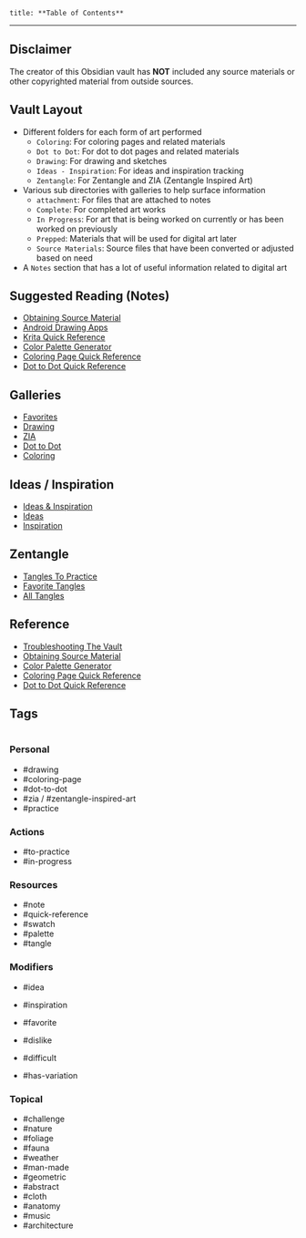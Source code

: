 ```table-of-contents
title: **Table of Contents**
```

---

## Disclaimer

The creator of this Obsidian vault has **NOT** included any source materials or other copyrighted material from outside sources.

## Vault Layout

- Different folders for each form of art performed
	- `Coloring`: For coloring pages and related materials
	- `Dot to Dot`: For dot to dot pages and related materials
	- `Drawing`: For drawing and sketches
	- `Ideas - Inspiration`: For ideas and inspiration tracking
	- `Zentangle`: For Zentangle and ZIA (Zentangle Inspired Art)
- Various sub directories with galleries to help surface information
	- `attachment`: For files that are attached to notes
	- `Complete`: For completed art works
	- `In Progress`: For art that is being worked on currently or has been worked on previously
	- `Prepped`: Materials that will be used for digital art later
	- `Source Materials`: Source files that have been converted or adjusted based on need
- A `Notes` section that has a lot of useful information related to digital art

## Suggested Reading (Notes)

- [Obtaining Source Material](Notes/Obtaining%20Source%20Material.md)
- [Android Drawing Apps](Notes/Android%20Drawing%20Apps.md)
- [Krita Quick Reference](Notes/Krita%20Quick%20Reference.md)
- [Color Palette Generator](Notes/Color%20Palette%20Generator.md)
- [Coloring Page Quick Reference](Notes/Coloring%20Page%20Quick%20Reference.md)
- [Dot to Dot Quick Reference](Notes/Dot%20to%20Dot%20Quick%20Reference.md)

## Galleries

- [Favorites](_Gallery%20-%20Favorites.md)
- [Drawing](Drawing/_Gallery%20-%20Drawing.md)
- [ZIA](Zentangle/_ZIA/_Gallery%20-%20Zentangle%20-%20ZIA.md)
- [Dot to Dot](Dot%20to%20Dot/_Gallery%20-%20Dot%20to%20Dot.md)
- [Coloring](Coloring/_Gallery%20-%20Coloring.md)

## Ideas / Inspiration

- [Ideas & Inspiration](Ideas%20-%20Inspiration/_Gallery%20-%20Ideas%20Inspiration.md)
- [Ideas](Ideas%20-%20Inspiration/_Gallery%20-%20Ideas.md)
- [Inspiration](Ideas%20-%20Inspiration/_Gallery%20-%20Inspiration.md)

## Zentangle

- [Tangles To Practice](Zentangle/_Gallery%20-%20Tangles%20To%20Practice.md)
- [Favorite Tangles](Zentangle/_Gallery%20-%20Favorite%20Tangles.md)
- [All Tangles](Zentangle/_Gallery%20-%20All%20Tangles.md)

## Reference

- [Troubleshooting The Vault](Notes/_Troubleshooting%20The%20Vault.md)
- [Obtaining Source Material](Notes/Obtaining%20Source%20Material.md)
- [Color Palette Generator](Notes/Color%20Palette%20Generator.md)
- [Coloring Page Quick Reference](Notes/Coloring%20Page%20Quick%20Reference.md)
- [Dot to Dot Quick Reference](Notes/Dot%20to%20Dot%20Quick%20Reference.md)

## Tags

```tagcloud
```

### Personal

- #drawing
- #coloring-page
- #dot-to-dot
- #zia / #zentangle-inspired-art
- #practice

### Actions

- #to-practice
- #in-progress

### Resources

- #note
- #quick-reference 
- #swatch
- #palette
- #tangle

### Modifiers

- #idea
- #inspiration
- #favorite

- #dislike
- #difficult

- #has-variation

### Topical

- #challenge
- #nature
- #foliage
- #fauna
- #weather
- #man-made
- #geometric
- #abstract
- #cloth
- #anatomy
- #music
- #architecture

